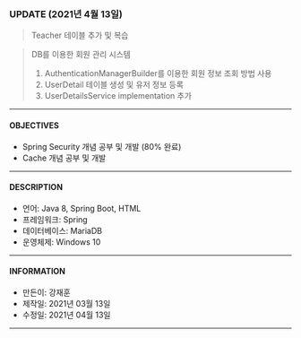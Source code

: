 ### UPDATE (2021년 4월 13일)
> Teacher 테이블 추가 및 복습

> DB를 이용한 회원 관리 시스템
> 1. AuthenticationManagerBuilder를 이용한 회원 정보 조회 방법 사용
> 2. UserDetail 테이블 생성 및 유저 정보 등록
> 3. UserDetailsService implementation 추가

- - -

#### OBJECTIVES
- Spring Security 개념 공부 및 개발 (80% 완료)
- Cache 개념 공부 및 개발

- - -

#### DESCRIPTION
- 언어: Java 8, Spring Boot, HTML
- 프레임워크: Spring
- 데이터베이스: MariaDB
- 운영체제: Windows 10

- - -

#### INFORMATION
- 만든이: 강재훈
- 제작일: 2021년 03월 13일
- 수정일: 2021년 04월 13일

- - -
